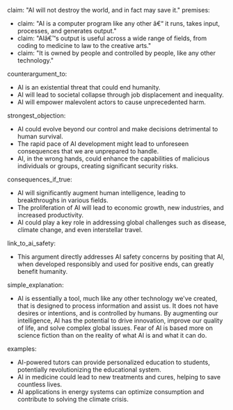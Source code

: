 claim: "AI will not destroy the world, and in fact may save it."
premises:

- claim: "AI is a computer program like any other â€“ it runs, takes input, processes, and generates output."
- claim: "AIâ€™s output is useful across a wide range of fields, from coding to medicine to law to the creative arts."
- claim: "It is owned by people and controlled by people, like any other technology."

counterargument_to:

- AI is an existential threat that could end humanity.
- AI will lead to societal collapse through job displacement and inequality.
- AI will empower malevolent actors to cause unprecedented harm.

strongest_objection:

- AI could evolve beyond our control and make decisions detrimental to human survival.
- The rapid pace of AI development might lead to unforeseen consequences that we are unprepared to handle.
- AI, in the wrong hands, could enhance the capabilities of malicious individuals or groups, creating significant security risks.

consequences_if_true:

- AI will significantly augment human intelligence, leading to breakthroughs in various fields.
- The proliferation of AI will lead to economic growth, new industries, and increased productivity.
- AI could play a key role in addressing global challenges such as disease, climate change, and even interstellar travel.

link_to_ai_safety:

- This argument directly addresses AI safety concerns by positing that AI, when developed responsibly and used for positive ends, can greatly benefit humanity.

simple_explanation:

- AI is essentially a tool, much like any other technology we've created, that is designed to process information and assist us. It does not have desires or intentions, and is controlled by humans. By augmenting our intelligence, AI has the potential to drive innovation, improve our quality of life, and solve complex global issues. Fear of AI is based more on science fiction than on the reality of what AI is and what it can do.

examples:

- AI-powered tutors can provide personalized education to students, potentially revolutionizing the educational system.
- AI in medicine could lead to new treatments and cures, helping to save countless lives.
- AI applications in energy systems can optimize consumption and contribute to solving the climate crisis.
